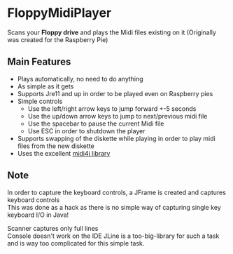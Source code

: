 # FloppyMidiPlayer

Scans your **Floppy drive** and plays the Midi files existing on it (Originally was created for the Raspberry Pie)

## Main Features

- Plays automatically, no need to do anything
- As simple as it gets
- Supports Jre11 and up in order to be played even on Raspberry pies
- Simple controls
  - Use the left/right arrow keys to jump forward +-5 seconds
  - Use the up/down arrow keys to jump to next/previous midi file
  - Use the spacebar to pause the current Midi file
  - Use ESC in order to shutdown the player
- Supports swapping of the diskette while playing in order to play midi files from the new diskette
- Uses the excellent [midi4j library](https://github.com/Chaiavi/midi4j)

## Note

In order to capture the keyboard controls, a JFrame is created and captures keyboard controls  
This was done as a hack as there is no simple way of capturing single key keyboard I/O in Java!

Scanner captures only full lines  
Console doesn't work on the IDE
JLine is a too-big-library for such a task and is way too complicated for this simple task.